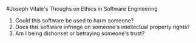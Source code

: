 #Joseph Vitale's Thoughs on Ethics in Software Engineering
1. Could this software be used to harm someone?
2. Does this software infringe on someone's intellectual property rights?
3. Am I being dishonset or betraying someone's trust?
